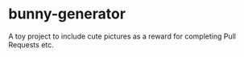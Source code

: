 # bunny-generator
A toy project to include cute pictures as a reward for completing Pull Requests etc.
